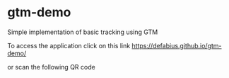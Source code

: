 # gtm-demo
Simple implementation of basic tracking using GTM

To access the application click on this link https://defabius.github.io/gtm-demo/

or scan the following QR code
<a rel='nofollow' href='http://www.qrcode-generator.de' border='0' style='cursor:default'><img src='https://chart.googleapis.com/chart?cht=qr&chl=https%3A%2F%2Fdefabius.github.io%2Fgtm-demo%2F&chs=180x180&choe=UTF-8&chld=L|2' alt=''></a>
